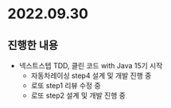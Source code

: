 # 2022.09.30

## 진행한 내용

- 넥스트스텝 TDD, 클린 코드 with Java 15기 시작
	- 자동차레이싱 step4 설계 및 개발 진행 중
	- 로또 step1 리뷰 수정 중
	- 로또 step2 설계 및 개발 진행 중
